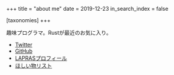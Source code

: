 +++
title = "about me"
date = 2019-12-23
in_search_index = false

[taxonomies]
+++

趣味プログラマ。Rustが最近のお気に入り。

- [Twitter](https://twitter.com/KsK01010)
- [GitHub](https://github.com/KsK01010)
- [LAPRASプロフィール](https://lapras.com/public/BE7TXA7)
- [ほしい物リスト](https://www.amazon.co.jp/hz/wishlist/ls/5WJZHNEF90RF?ref_=wl_share)